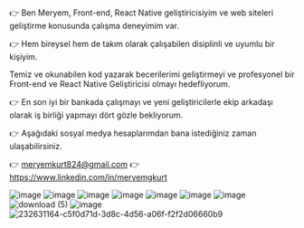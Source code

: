 👉 Ben Meryem, Front-end, React Native geliştiricisiyim ve web siteleri geliştirme konusunda çalışma deneyimim var.

👉 Hem bireysel hem de takım olarak çalışabilen disiplinli ve uyumlu bir kişiyim.

Temiz ve okunabilen kod yazarak becerilerimi geliştirmeyi ve profesyonel bir Front-end ve React Native Geliştiricisi olmayı hedefliyorum.

👉 En son iyi bir bankada çalışmayı ve yeni geliştiricilerle ekip arkadaşı olarak iş birliği yapmayı dört gözle bekliyorum.

👉 Aşağıdaki sosyal medya hesaplarımdan bana istediğiniz zaman ulaşabilirsiniz.

👉 meryemkurt824@gmail.com 👉 https://www.linkedin.com/in/meryemgkurt



![image](https://user-images.githubusercontent.com/120281115/232630082-e3781261-8985-441c-9bae-e23a287d453d.png)
![image](https://user-images.githubusercontent.com/120281115/232630165-c168edc1-9a0a-4bb0-9204-7fa92f9f48f3.png)
![image](https://user-images.githubusercontent.com/120281115/232630241-e42b274c-5edb-4754-83a6-b355ffc99db1.png)
![image](https://user-images.githubusercontent.com/120281115/232628509-98109b1f-84ff-4263-ba28-ae84153a6ae7.png)
![image](https://user-images.githubusercontent.com/120281115/232628596-cdd00483-f82e-4bb4-8fa3-7bff8f965952.png)
![image](https://user-images.githubusercontent.com/120281115/232628781-1206b597-e15b-46d6-babe-d00ca7db45b4.png)
![image](https://user-images.githubusercontent.com/120281115/232630006-7e4ed57d-85b1-4653-af2f-646814b5f57a.png)
![download (5)](https://user-images.githubusercontent.com/120281115/232629124-2d551c77-a0f6-455c-9bc6-094de08f5311.png)
![image](https://user-images.githubusercontent.com/120281115/232631164-c5f0d71d-3d8c-4d56-a06f-f2f2d06660b9.png)
![232631164-c5f0d71d-3d8c-4d56-a06f-f2f2d06660b9](https://user-images.githubusercontent.com/120281115/232633308-642ef56e-4287-48fe-b9ae-dc2d83b1b3f1.png)









